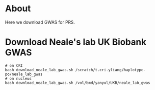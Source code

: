 # About

Here we download GWAS for PRS.

# Download Neale's lab UK Biobank GWAS

```
# on CRI
bash download_neale_lab_gwas.sh /scratch/t.cri.yliang/haplotype-po/neale_lab_gwas
# on nucleus
bash download_neale_lab_gwas.sh /vol/bmd/yanyul/UKB/neale_lab_gwas
```

